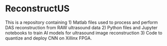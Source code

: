 # ReconstructUS
This is a repository containing 1) Matlab files used to process and perform DAS reconstruction from RAW ultrasound data 2) Python files and Jupyter notebooks to train AI models for ultrasound image reconstruction 3) Code to quantize and deploy CNN on Xillinx FPGA.
